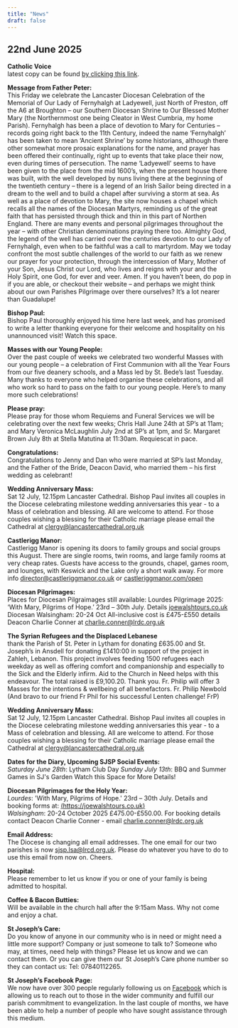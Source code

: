 ```yaml
---
title: "News"
draft: false
---
```

## 22nd June 2025

**Catholic Voice**  
latest copy can be found [by clicking this link](https://issuu.com/cathcom/docs/lancaster_voice_june_2025).

**Message from Father Peter:**  
This Friday we celebrate the Lancaster Diocesan Celebration of the Memorial of Our Lady of Fernyhalgh at Ladyewell, just North of Preston, off the A6 at Broughton – our Southern Diocesan Shrine to Our Blessed Mother Mary (the Northernmost one being Cleator in West Cumbria, my home Parish). Fernyhalgh has been a place of devotion to Mary for Centuries – records going right back to the 11th Century, indeed the name ‘Fernyhalgh’ has been taken to mean ‘Ancient Shrine’ by some historians, although there other somewhat more prosaic explanations for the name, and prayer has been offered their continually, right up to events that take place their now, even during times of persecution. The name ‘Ladyewell’ seems to have been given to the place from the mid 1600’s, when the present house there was built, with the well developed by nuns living there at the beginning of the twentieth century – there is a legend of an Irish Sailor being directed in a dream to the well and to build a chapel after surviving a storm at sea. As well as a place of devotion to Mary, the site now houses a chapel which recalls all the names of the Diocesan Martyrs, reminding us of the great faith that has persisted through thick and thin in this part of Northen England. There are many events and personal pilgrimages throughout the year – with other Christian denominations praying there too. Almighty God, the legend of the well has carried over the centuries devotion to our Lady of Fernyhalgh, even when to be faithful was a call to martyrdom. May we today confront the most subtle challenges of the world to our faith as we renew our prayer for your protection, through the intercession of Mary, Mother of your Son, Jesus Christ our Lord, who lives and reigns with your and the Holy Spirit, one God, for ever and veer. Amen. If you haven’t been, do pop in if you are able, or checkout their website – and perhaps we might think about our own Parishes Pilgrimage over there ourselves? It’s a lot nearer than Guadalupe!  

**Bishop Paul:**  
Bishop Paul thoroughly enjoyed his time here last week, and has promised to write a letter thanking everyone for their welcome and hospitality on his unannounced visit! Watch this space.  

**Masses with our Young People:**  
Over the past couple of weeks we celebrated two wonderful Masses with our young people – a celebration of First Communion with all the Year Fours from our five deanery schools, and a Mass led by St. Bede’s last Tuesday. Many thanks to everyone who helped organise these celebrations, and all who work so hard to pass on the faith to our young people. Here’s to many more such celebrations!

**Please pray:**  
Please pray for those whom Requiems and Funeral Services we will be celebrating over the next few weeks; Chris Hall June 24th at SP’s at 11am; and Mary Veronica McLaughlin July 2nd at SP’s at 1pm, and Sr. Margaret Brown July 8th at Stella Matutina at 11:30am. Requiescat in pace.

**Congratulations:**  
Congratulations to Jenny and Dan who were married at SP’s last Monday, and the Father of the Bride, Deacon David, who married them – his first wedding as celebrant!

**Wedding Anniversary Mass:**  
Sat 12 July, 12.15pm Lancaster Cathedral. Bishop Paul invites all couples in the Diocese celebrating milestone wedding anniversaries this year - to a Mass of celebration and blessing. All are welcome to attend. For those couples wishing a blessing for their Catholic marriage please email the Cathedral at [clergy@lancastercathedral.org.uk](mailto:clergy@lancastercathedral.org.uk)

**Castlerigg Manor:**  
Castlerigg Manor is opening its doors to family groups and social groups this August. There are single rooms, twin rooms, and large family rooms at very cheap rates. Guests have access to the grounds, chapel, games room, and lounges, with Keswick and the Lake only a short walk away. For more info [director@castleriggmanor.co.uk](mailto:director@castleriggmanor.co.uk) or [castleriggmanor.com/open](https://castleriggmanor.com/open)

**Diocesan Pilgrimages:**  
Places for Diocesan Pilgraimages still available: Lourdes Pilgrimage 2025: ‘With Mary, Pilgrims of Hope.’ 23rd – 30th July. Details [joewalshtours.co.uk](https://joewalshtours.co.uk) Diocesan Walsingham: 20-24 Oct All-inclusive cost is £475-£550 details Deacon Charlie Conner at [charlie.conner@lrdc.org.uk](mailto:charlie.conner@lrdc.org.uk)

**The Syrian Refugees and the Displaced Lebanese**  
thank the Parish of St. Peter in Lytham for donating £635.00 and St. Joseph’s in Ansdell for donating £1410:00 in support of the project in Zahleh, Lebanon. This project involves feeding 1500 refugees each weekday as well as offering comfort and companionship and especially to the Sick and the Elderly infirm. Aid to the Church in Need helps with this endeavour. The total raised is £9,100.20. Thank you. Fr. Philip will offer 3 Masses for the intentions & wellbeing of all benefactors. Fr. Philip Newbold (And bravo to our friend Fr Phil for his successful Lenten challenge! FrP)

**Wedding Anniversary Mass:**  
Sat 12 July, 12.15pm Lancaster Cathedral. Bishop Paul invites all couples in the Diocese celebrating milestone wedding anniversaries this year - to a Mass of celebration and blessing. All are welcome to attend. For those couples wishing a blessing for their Catholic marriage please email the Cathedral at [clergy@lancastercathedral.org.uk](clergy@lancastercathedral.org.uk)  

**Dates for the Diary, Upcoming SJSP Social Events:**  
*Saturday June 28th*: Lytham Club Day
*Sunday July 13th*: BBQ and Summer Games in SJ's Garden
Watch this Space for More Details!

**Diocesan Pilgrimages for the Holy Year:**  
*Lourdes*: 'With Mary, Pilgrims of Hope.' 23rd – 30th July. Details and booking forms at: [(https://joewalshtours.co.uk)](https://joewalshtours.co.uk)  
*Walsingham*: 20-24 October 2025 £475.00-£550.00. For booking details contact Deacon Charlie Conner - email [charlie.conner@lrdc.org.uk](mailto:charlie.conner@lrdc.org.uk)  

**Email Address:**  
The Diocese is changing all email addresses. The one email for our two parishes is now [sjsp.lsa@lrcd.org.uk](mailto:sjsp.lsa@lrcd.org.uk). Please do whatever you have to do to use this email from now on. Cheers.  

**Hospital:**  
Please remember to let us know if you or one of your family is being admitted to hospital.

**Coffee & Bacon Butties:**  
Will be available in the church hall after the 9:15am Mass. Why not come and enjoy a chat.

**St Joseph’s Care:**  
Do you know of anyone in our community who is in need or might need a little more support? Company or just someone to talk to? Someone who may, at times, need help with things? Please let us know and we can contact them. Or you can give them our St Joseph’s Care phone number so they can contact us: Tel: 07840112265.

**St Joseph’s Facebook Page:**  
We now have over 300 people regularly following us on [Facebook](https://www.facebook.com/pages/St-Josephs-Roman-Catholic-Church-Ansdell/230000653837017) which is allowing us to reach out to those in the wider community and fulfill our parish commitment to evangelization. In the last couple of months, we have been able to help a number of people who have sought assistance through this medium.
